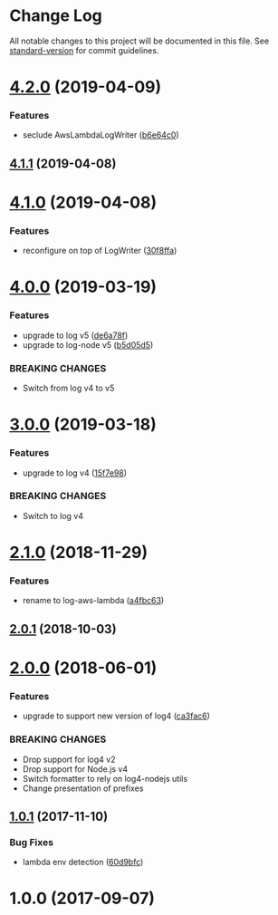 # Change Log

All notable changes to this project will be documented in this file. See [standard-version](https://github.com/conventional-changelog/standard-version) for commit guidelines.

# [4.2.0](https://github.com/medikoo/log-aws-lambda/compare/v4.1.1...v4.2.0) (2019-04-09)

### Features

-   seclude AwsLambdaLogWriter ([b6e64c0](https://github.com/medikoo/log-aws-lambda/commit/b6e64c0))

## [4.1.1](https://github.com/medikoo/log-aws-lambda/compare/v4.1.0...v4.1.1) (2019-04-08)

# [4.1.0](https://github.com/medikoo/log-aws-lambda/compare/v4.0.0...v4.1.0) (2019-04-08)

### Features

-   reconfigure on top of LogWriter ([30f8ffa](https://github.com/medikoo/log-aws-lambda/commit/30f8ffa))

# [4.0.0](https://github.com/medikoo/log-aws-lambda/compare/v3.0.0...v4.0.0) (2019-03-19)

### Features

-   upgrade to log v5 ([de6a78f](https://github.com/medikoo/log-aws-lambda/commit/de6a78f))
-   upgrade to log-node v5 ([b5d05d5](https://github.com/medikoo/log-aws-lambda/commit/b5d05d5))

### BREAKING CHANGES

-   Switch from log v4 to v5

# [3.0.0](https://github.com/medikoo/log-aws-lambda/compare/v2.1.0...v3.0.0) (2019-03-18)

### Features

-   upgrade to log v4 ([15f7e98](https://github.com/medikoo/log-aws-lambda/commit/15f7e98))

### BREAKING CHANGES

-   Switch to log v4

<a name="2.1.0"></a>

# [2.1.0](https://github.com/medikoo/log-aws-lambda/compare/v2.0.1...v2.1.0) (2018-11-29)

### Features

-   rename to log-aws-lambda ([a4fbc63](https://github.com/medikoo/log-aws-lambda/commit/a4fbc63))

<a name="2.0.1"></a>

## [2.0.1](https://github.com/medikoo/log4-aws-lambda/compare/v2.0.0...v2.0.1) (2018-10-03)

<a name="2.0.0"></a>

# [2.0.0](https://github.com/medikoo/log4-aws-lambda/compare/v1.0.1...v2.0.0) (2018-06-01)

### Features

-   upgrade to support new version of log4 ([ca3fac6](https://github.com/medikoo/log4-aws-lambda/commit/ca3fac6))

### BREAKING CHANGES

-   Drop support for log4 v2
-   Drop support for Node.js v4
-   Switch formatter to rely on log4-nodejs utils
-   Change presentation of prefixes

<a name="1.0.1"></a>

## [1.0.1](https://github.com/medikoo/log4-aws-lambda/compare/v1.0.0...v1.0.1) (2017-11-10)

### Bug Fixes

-   lambda env detection ([60d9bfc](https://github.com/medikoo/log4-aws-lambda/commit/60d9bfc))

<a name="1.0.0"></a>

# 1.0.0 (2017-09-07)

